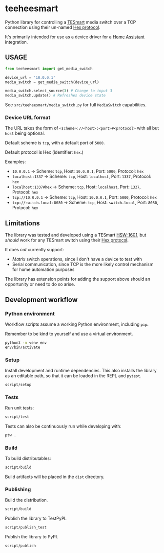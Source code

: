 # teeheesmart

Python library for controlling a [TESmart][tesmart] media switch over a TCP
connection using their un-named [Hex protocol][hex].

It's primarily intended for use as a device driver for a [Home Assistant][ha]
integration.

## USAGE

```py
from teeheesmart import get_media_switch

device_url = '10.0.0.1'
media_switch = get_media_switch(device_url)

media_switch.select_source(3) # Change to input 3
media_switch.update() # Refreshes device state
```

See `src/teeheesmart/media_switch.py` for full `MediaSwitch` capabilities.

### Device URL format

The URL takes the form of `<scheme>://<host>:<port>#<protocol>` with all
but `host` being optional.

Default scheme is `tcp`, with a default port of `5000`.

Default protocol is Hex (identifier: `hex`.)

Examples:

+ `10.0.0.1` ->
  Scheme: `tcp`, Host: `10.0.0.1`, Port: `5000`, Protocol: `hex`
+ `localhost:1337` ->
  Scheme: `tcp`, Host: `localhost`, Port: `1337`, Protocol: `hex`
+ `localhost:1337#hex` ->
  Scheme: `tcp`, Host: `localhost`, Port: `1337`, Protocol: `hex`
+ `tcp://10.0.0.1` ->
  Scheme: `tcp`, Host: `10.0.0.1`, Port: `5000`, Protocol: `hex`
+ `tcp://switch.local:8080` ->
  Scheme: `tcp`, Host: `switch.local`, Port: `8080`, Protocol: `hex`

## Limitations

The library was tested and developed using a TESmart [HSW-1601][hsw1601], but
_should_ work for any TESmart switch using their [Hex protocol][hex].

It does _not_ currently support:

+ _Matrix_ switch operations, since I don't have a device to test with
+ Serial communication, since TCP is the more likely control mechanism for home
automation purposes

The library has extension points for adding the support above should an
opportunity or need to do so arise.

## Development workflow

### Python environment

Workflow scripts assume a working Python environment, including `pip`.

Remember to be kind to yourself and use a virtual environment.

```sh
python3 -m venv env
env/bin/activate
```

### Setup

Install development and runtime dependencies. This also installs the library as an
editable path, so that it can be loaded in the REPL and `pytest`.

```sh
script/setup
```

### Tests

Run unit tests:

```sh
script/test
```

Tests can also be continuously run while developing with:

```sh
ptw .
```

### Build

To build distributables:

```sh
script/build
```

Build artifacts will be placed in the `dist` directory.

### Publishing

Build the distribution.

```sh
script/build
```

Publish the library to TestPyPI.

```sh
script/publish_test
```

Publish the library to PyPI.

```sh
script/publish
```

[ha]: https://www.home-assistant.io/
[tesmart]: https://www.tesmart.com/
[hex]: https://support.tesmart.com/hc/en-us/article_attachments/10269851662361
[hsw1601]: https://www.tesmart.com/collections/hdmi-switch/products/hsw1601-e23
